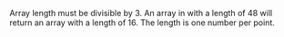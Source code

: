 Array length must be divisible by 3.
An array in with a length of 48 will return an array with a length of 16.
The length is one number per point.
